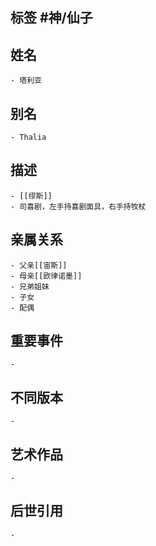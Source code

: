 ## 标签  #神/仙子
## 姓名
	- 塔利亚
## 别名
	- Thalia
## 描述
	- [[缪斯]]
	- 司喜剧，左手持喜剧面具，右手持牧杖
## 亲属关系
	- 父亲[[宙斯]]
	- 母亲[[欧律诺墨]]
	- 兄弟姐妹
	- 子女
	- 配偶
## 重要事件
	-
## 不同版本
	-
## 艺术作品
	-
## 后世引用
	-
